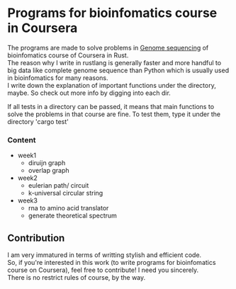 # Programs for bioinfomatics course in Coursera

The programs are made to solve problems in [Genome sequencing](https://www.coursera.org/learn/genome-sequencing) of bioinfomatics course of Coursera in Rust.   
The reason why I write in rustlang is generally faster and more handful to big data like complete genome sequence than Python which is usually used in bioinfomatics for many reasons.    
I write down the explanation of important functions under the directory, maybe. So check out more info by digging into each dir.

If all tests in a directory can be passed, it means that main functions to solve the problems in that course are fine.
To test them, type it under the directory
'cargo test'

### Content
- week1   
   - diruijn graph
   - overlap graph   
- week2
   - eulerian path/ circuit
   - k-universal circular string   
- week3
   - rna to amino acid translator
   - generate theoretical spectrum

## Contribution

I am very immatured in terms of writting stylish and efficient code.   
So, if you're interested in this work (to write programs for bioinfomatics course on Coursera), feel free to contribute!
I need you sincerely.   
There is no restrict rules of course, by the way.
